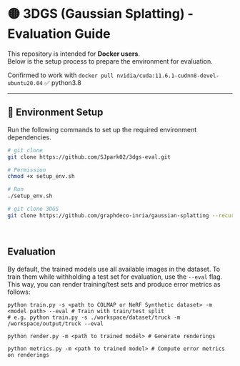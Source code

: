 # 🟡 3DGS (Gaussian Splatting) - Evaluation Guide

This repository is intended for **Docker users**.  
Below is the setup process to prepare the environment for evaluation.

Confirmed to work with
`docker pull nvidia/cuda:11.6.1-cudnn8-devel-ubuntu20.04`
✅ python3.8

---

## 🚀 Environment Setup

Run the following commands to set up the required environment dependencies.
```bash
# git clone
git clone https://github.com/SJpark02/3dgs-eval.git

# Permission
chmod +x setup_env.sh

# Run
./setup_env.sh

# git clone 3DGS
git clone https://github.com/graphdeco-inria/gaussian-splatting --recursive
```

</br>

## Evaluation
By default, the trained models use all available images in the dataset. To train them while withholding a test set for evaluation, use the ```--eval``` flag. This way, you can render training/test sets and produce error metrics as follows:
```shell
python train.py -s <path to COLMAP or NeRF Synthetic dataset> -m <model path> --eval # Train with train/test split
# e.g. python train.py -s ./workspace/dataset/truck -m /workspace/output/truck --eval

python render.py -m <path to trained model> # Generate renderings

python metrics.py -m <path to trained model> # Compute error metrics on renderings
```
